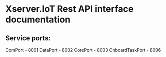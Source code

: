 # Xserver.IoT Rest API interface documentation

## Service ports:

  ComPort - 8001
  DataPort - 8002
  CorePort - 8003
  OnboardTaskPort - 8006
